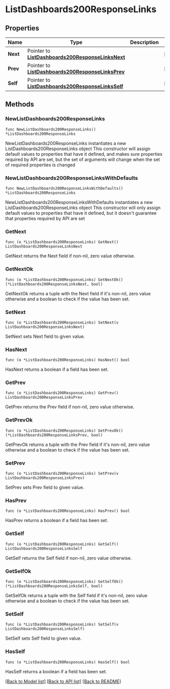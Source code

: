 # ListDashboards200ResponseLinks

## Properties

Name | Type | Description | Notes
------------ | ------------- | ------------- | -------------
**Next** | Pointer to [**ListDashboards200ResponseLinksNext**](ListDashboards200ResponseLinksNext.md) |  | [optional] 
**Prev** | Pointer to [**ListDashboards200ResponseLinksPrev**](ListDashboards200ResponseLinksPrev.md) |  | [optional] 
**Self** | Pointer to [**ListDashboards200ResponseLinksSelf**](ListDashboards200ResponseLinksSelf.md) |  | [optional] 

## Methods

### NewListDashboards200ResponseLinks

`func NewListDashboards200ResponseLinks() *ListDashboards200ResponseLinks`

NewListDashboards200ResponseLinks instantiates a new ListDashboards200ResponseLinks object
This constructor will assign default values to properties that have it defined,
and makes sure properties required by API are set, but the set of arguments
will change when the set of required properties is changed

### NewListDashboards200ResponseLinksWithDefaults

`func NewListDashboards200ResponseLinksWithDefaults() *ListDashboards200ResponseLinks`

NewListDashboards200ResponseLinksWithDefaults instantiates a new ListDashboards200ResponseLinks object
This constructor will only assign default values to properties that have it defined,
but it doesn't guarantee that properties required by API are set

### GetNext

`func (o *ListDashboards200ResponseLinks) GetNext() ListDashboards200ResponseLinksNext`

GetNext returns the Next field if non-nil, zero value otherwise.

### GetNextOk

`func (o *ListDashboards200ResponseLinks) GetNextOk() (*ListDashboards200ResponseLinksNext, bool)`

GetNextOk returns a tuple with the Next field if it's non-nil, zero value otherwise
and a boolean to check if the value has been set.

### SetNext

`func (o *ListDashboards200ResponseLinks) SetNext(v ListDashboards200ResponseLinksNext)`

SetNext sets Next field to given value.

### HasNext

`func (o *ListDashboards200ResponseLinks) HasNext() bool`

HasNext returns a boolean if a field has been set.

### GetPrev

`func (o *ListDashboards200ResponseLinks) GetPrev() ListDashboards200ResponseLinksPrev`

GetPrev returns the Prev field if non-nil, zero value otherwise.

### GetPrevOk

`func (o *ListDashboards200ResponseLinks) GetPrevOk() (*ListDashboards200ResponseLinksPrev, bool)`

GetPrevOk returns a tuple with the Prev field if it's non-nil, zero value otherwise
and a boolean to check if the value has been set.

### SetPrev

`func (o *ListDashboards200ResponseLinks) SetPrev(v ListDashboards200ResponseLinksPrev)`

SetPrev sets Prev field to given value.

### HasPrev

`func (o *ListDashboards200ResponseLinks) HasPrev() bool`

HasPrev returns a boolean if a field has been set.

### GetSelf

`func (o *ListDashboards200ResponseLinks) GetSelf() ListDashboards200ResponseLinksSelf`

GetSelf returns the Self field if non-nil, zero value otherwise.

### GetSelfOk

`func (o *ListDashboards200ResponseLinks) GetSelfOk() (*ListDashboards200ResponseLinksSelf, bool)`

GetSelfOk returns a tuple with the Self field if it's non-nil, zero value otherwise
and a boolean to check if the value has been set.

### SetSelf

`func (o *ListDashboards200ResponseLinks) SetSelf(v ListDashboards200ResponseLinksSelf)`

SetSelf sets Self field to given value.

### HasSelf

`func (o *ListDashboards200ResponseLinks) HasSelf() bool`

HasSelf returns a boolean if a field has been set.


[[Back to Model list]](../README.md#documentation-for-models) [[Back to API list]](../README.md#documentation-for-api-endpoints) [[Back to README]](../README.md)


